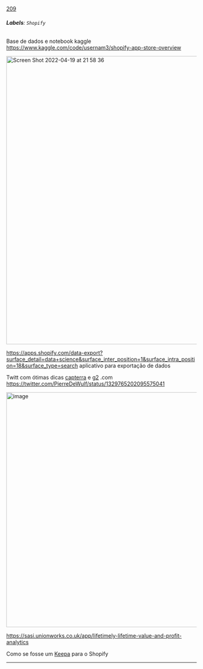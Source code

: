 [209](https://github.com/guilhermeprokisch/ideias/issues/209) 
###### **Labels**: `Shopify`



Base de dados e notebook kaggle https://www.kaggle.com/code/usernam3/shopify-app-store-overview


<img width="763" alt="Screen Shot 2022-04-19 at 21 58 36" src="https://user-images.githubusercontent.com/12011070/164125890-af6582b0-b9c6-4205-a9c6-157250b43106.png">


https://apps.shopify.com/data-export?surface_detail=data+science&surface_inter_position=1&surface_intra_position=18&surface_type=search aplicativo para exportação de dados


Twitt com ótimas dicas [capterra](capterra) e [g2](g2) .com https://twitter.com/PierreDeWulf/status/1329765202095575041


<img width="622" alt="image" src="https://user-images.githubusercontent.com/12011070/166161910-c6bb43e1-d49f-46d0-8373-31988c20c0df.png">


https://sasi.unionworks.co.uk/app/lifetimely-lifetime-value-and-profit-analytics

Como se fosse um [Keepa](Keepa) para o Shopify

-------------------------------------------------------------------------------

